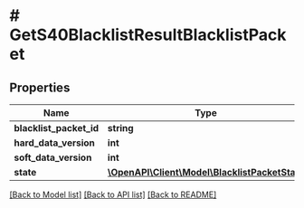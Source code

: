 # # GetS40BlacklistResultBlacklistPacket

## Properties

Name | Type | Description | Notes
------------ | ------------- | ------------- | -------------
**blacklist_packet_id** | **string** |   | [optional]
**hard_data_version** | **int** |   | [optional]
**soft_data_version** | **int** |   | [optional]
**state** | [**\OpenAPI\Client\Model\BlacklistPacketState**](BlacklistPacketState.md) |  | [optional]

[[Back to Model list]](../../README.md#models) [[Back to API list]](../../README.md#endpoints) [[Back to README]](../../README.md)
